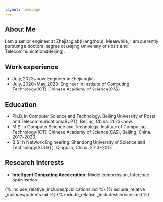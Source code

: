 ```yaml
---
layout: homepage
---
```


## About Me

I am a senior engineer at Zhejianglab(Hangzhou). Meanwhile, I am currently pursuing a doctoral degree at Beijing University of Posts and Telecommunications(Beijing). 

## Work experience
- July, 2023~now: Engineer in Zhejianglab
- July, 2020~May, 2023: Engineer in Institute of Computing Technology(ICT), Chinese Academy of Science(CAS)

## Education
- Ph.D. in Computer Science and Technology. Beijing University of Posts and Telecommunications(BUPT), Beijing, China. 2023~now.
- M.S. in Computer Science and Technology. Institute of Computing Technology(ICT), Chinese Academy of Science(CAS), Beijing, China. 2017~2020.
- B.S. in Network Engineering. Shandong University of Science and Technology(SDUST), Qingdao, China. 2013~2017.

## Research Interests

- **Intelligent Computing Acceleration:** Model compression, Inference optimization


{% include_relative _includes/publications.md %}
{% include_relative _includes/patents.md %}
{% include_relative _includes/services.md %}
